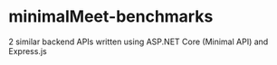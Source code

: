# minimalMeet-benchmarks
2 similar backend APIs written using ASP.NET Core (Minimal API) and Express.js
